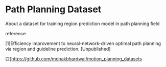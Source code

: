 # Path Planning Dataset
About
a dataset for training region prediction model in path planning field

reference

[1]Efficiency improvement to neural-network-driven optimal path planning via region and guideline prediction. [Unpublished]

[2]https://github.com/mohakbhardwaj/motion_planning_datasets
